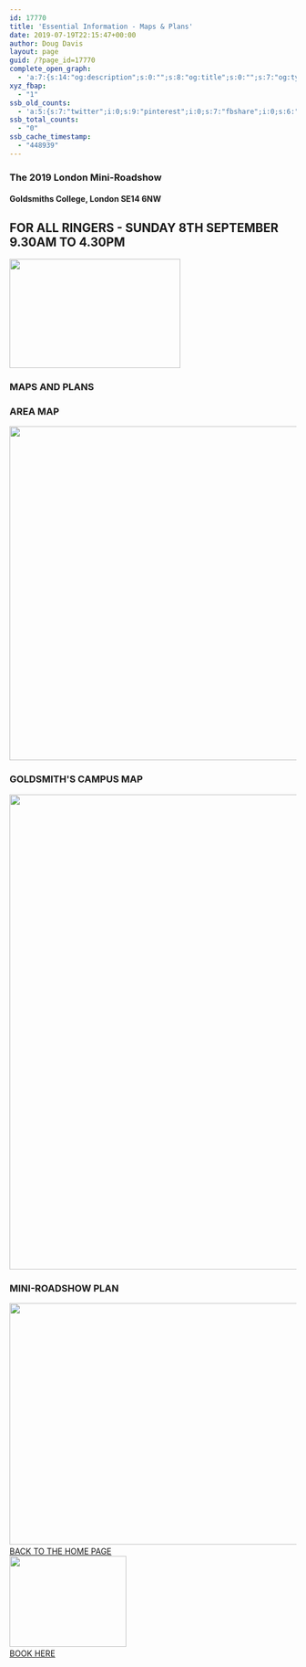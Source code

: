 ```yaml
---
id: 17770
title: 'Essential Information - Maps & Plans'
date: 2019-07-19T22:15:47+00:00
author: Doug Davis
layout: page
guid: /?page_id=17770
complete_open_graph:
  - 'a:7:{s:14:"og:description";s:0:"";s:8:"og:title";s:0:"";s:7:"og:type";s:0:"";s:12:"twitter:card";s:7:"summary";s:15:"twitter:creator";s:0:"";s:19:"twitter:description";s:0:"";s:8:"og:image";s:0:"";}'
xyz_fbap:
  - "1"
ssb_old_counts:
  - 'a:5:{s:7:"twitter";i:0;s:9:"pinterest";i:0;s:7:"fbshare";i:0;s:6:"reddit";i:0;s:6:"tumblr";N;}'
ssb_total_counts:
  - "0"
ssb_cache_timestamp:
  - "448939"
---
```

### The 2019 London Mini-Roadshow

#### Goldsmiths College, London SE14 6NW

## FOR ALL RINGERS - SUNDAY 8TH SEPTEMBER 9.30AM TO 4.30PM

<img loading="lazy" width="300" height="191" src="https://cccbr.org.uk/wp-content/uploads/2019/05/london2019_logo-300x191.jpg" alt="" srcset="https://cccbr.org.uk/wp-content/uploads/2019/05/london2019_logo-300x191.jpg 300w, https://cccbr.org.uk/wp-content/uploads/2019/05/london2019_logo.jpg 540w" sizes="(max-width: 300px) 100vw, 300px" /> 

### MAPS AND PLANS

### AREA MAP

<img loading="lazy" width="768" height="585" src="https://cccbr.org.uk/wp-content/uploads/2019/07/area-e1563570922803-768x585.png" alt="" srcset="https://cccbr.org.uk/wp-content/uploads/2019/07/area-e1563570922803-768x585.png 768w, https://cccbr.org.uk/wp-content/uploads/2019/07/area-e1563570922803-300x228.png 300w, https://cccbr.org.uk/wp-content/uploads/2019/07/area-e1563570922803-600x457.png 600w, https://cccbr.org.uk/wp-content/uploads/2019/07/area-e1563570922803.png 900w" sizes="(max-width: 768px) 100vw, 768px" /> 

### GOLDSMITH&apos;S CAMPUS MAP

<img loading="lazy" width="699" height="832" src="https://cccbr.org.uk/wp-content/uploads/2019/07/campus.png" alt="" srcset="https://cccbr.org.uk/wp-content/uploads/2019/07/campus.png 699w, https://cccbr.org.uk/wp-content/uploads/2019/07/campus-252x300.png 252w, https://cccbr.org.uk/wp-content/uploads/2019/07/campus-300x357.png 300w, https://cccbr.org.uk/wp-content/uploads/2019/07/campus-600x714.png 600w" sizes="(max-width: 699px) 100vw, 699px" /> 

### MINI-ROADSHOW PLAN

<img loading="lazy" width="768" height="423" src="https://cccbr.org.uk/wp-content/uploads/2019/07/plan-e1563570941816-768x423.png" alt="" srcset="https://cccbr.org.uk/wp-content/uploads/2019/07/plan-e1563570941816-768x423.png 768w, https://cccbr.org.uk/wp-content/uploads/2019/07/plan-e1563570941816-300x165.png 300w, https://cccbr.org.uk/wp-content/uploads/2019/07/plan-e1563570941816-600x330.png 600w, https://cccbr.org.uk/wp-content/uploads/2019/07/plan-e1563570941816.png 957w" sizes="(max-width: 768px) 100vw, 768px" />  
<a href="/about/annual-meetings/2019-meeting/mini-roadshow/" role="button"><br /> BACK TO THE HOME PAGE<br /> </a>  
<img loading="lazy" width="205" height="159" src="https://cccbr.org.uk/wp-content/uploads/2019/07/reserve.jpg" alt="" />  
<a href="https://events./product/annual-meeting-2019/" target="_blank" role="button" rel="noopener noreferrer"><br /> BOOK HERE<br /> </a>
